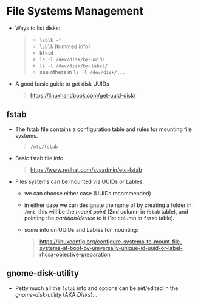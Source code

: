 #       File Systems Management

* Ways to list disks:
   > - `lsblk -f`
   > - `lsblk` (trimmed info)
   > - `blkid`
   > - `ls -l /dev/disk/by-uuid/`
   > - `ls -l /dev/disk/by-label/`
   > - see others in `ls -l /dev/disk/...`

* A good basic guide to get disk UUIDs

  > <https://linuxhandbook.com/get-uuid-disk/>

## fstab

* The fstab file contains a configuration table and rules for
  mounting file systems.
   > `/etc/fstab`
   
* Basic fstab file info

   > <https://www.redhat.com/sysadmin/etc-fstab>

* Files systems can be mounted via UUIDs or Lables.
  - we can choose either case (UUIDs recommended)
  - in either case we can designate the name of by creating a folder
    in `/mnt`, this will be the *mount point* (2nd column in `fstab`
    table), and pointing the *partition/device* to it (1st column
    in `fstab` table).
  - some info on UUIDs and Lables for mounting:
    
      > <https://linuxconfig.org/configure-systems-to-mount-file-systems-at-boot-by-universally-unique-id-uuid-or-label-rhcsa-objective-preparation> 

## gnome-disk-utility

* Petty much all the `fstab` info and options can be set/edited in
  the *gnome-disk-utility* (AKA *Disks*)...

